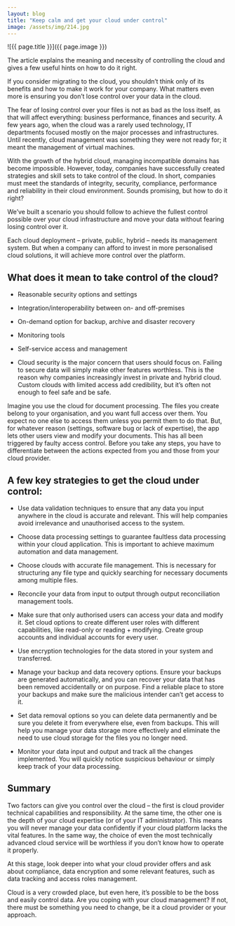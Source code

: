 ```yaml
---
layout: blog
title: "Keep calm and get your cloud under control"
image: /assets/img/214.jpg
---
```

![{{ page.title }}]({{ page.image }})

The article explains the meaning and necessity of controlling the cloud and gives a few useful hints on how to do it right.

If you consider migrating to the cloud, you shouldn’t think only of its benefits and how to make it work for your company. What matters even more is ensuring you don’t lose control over your data in the cloud.

The fear of losing control over your files is not as bad as the loss itself, as that will affect everything: business performance, finances and security. A few years ago, when the cloud was a rarely used technology, IT departments focused mostly on the major processes and infrastructures. Until recently, cloud management was something they were not ready for; it meant the management of virtual machines.

With the growth of the hybrid cloud, managing incompatible domains has become impossible. However, today, companies have successfully created strategies and skill sets to take control of the cloud. In short, companies must meet the standards of integrity, security, compliance, performance and reliability in their cloud environment. Sounds promising, but how to do it right?

We’ve built a scenario you should follow to achieve the fullest control possible over your cloud infrastructure and move your data without fearing losing control over it.

Each cloud deployment – private, public, hybrid – needs its management system. But when a company can afford to invest in more personalised cloud solutions, it will achieve more control over the platform.
 

## What does it mean to take control of the cloud?
- Reasonable security options and settings

- Integration/interoperability between on- and off-premises

- On-demand option for backup, archive and disaster recovery

- Monitoring tools

- Self-service access and management

- Cloud security is the major concern that users should focus on. Failing to secure data will simply make other features worthless. This is the reason why companies increasingly invest in private and hybrid cloud. Custom clouds with limited access add credibility, but it’s often not enough to feel safe and be safe.

Imagine you use the cloud for document processing. The files you create belong to your organisation, and you want full access over them. You expect no one else to access them unless you permit them to do that. But, for whatever reason (settings, software bug or lack of expertise), the app lets other users view and modify your documents. This has all been triggered by faulty access control. Before you take any steps, you have to differentiate between the actions expected from you and those from your cloud provider.
 

## A few key strategies to get the cloud under control:

- Use data validation techniques to ensure that any data you input anywhere in the cloud is accurate and relevant. This will help companies avoid irrelevance and unauthorised access to the system.

- Choose data processing settings to guarantee faultless data processing within your cloud application. This is important to achieve maximum automation and data management.

- Choose clouds with accurate file management. This is necessary for structuring any file type and quickly searching for necessary documents among multiple files.

- Reconcile your data from input to output through output reconciliation management tools.

- Make sure that only authorised users can access your data and modify it. Set cloud options to create different user roles with different capabilities, like read-only or reading + modifying. Create group accounts and individual accounts for every user.

- Use encryption technologies for the data stored in your system and transferred.

- Manage your backup and data recovery options. Ensure your backups are generated automatically, and you can recover your data that has been removed accidentally or on purpose. Find a reliable place to store your backups and make sure the malicious intender can’t get access to it.

- Set data removal options so you can delete data permanently and be sure you delete it from everywhere else, even from backups. This will help you manage your data storage more effectively and eliminate the need to use cloud storage for the files you no longer need.

- Monitor your data input and output and track all the changes implemented. You will quickly notice suspicious behaviour or simply keep track of your data processing.
 
## Summary
Two factors can give you control over the cloud – the first is cloud provider technical capabilities and responsibility. At the same time, the other one is the depth of your cloud expertise (or of your IT administrator). This means you will never manage your data confidently if your cloud platform lacks the vital features. In the same way, the choice of even the most technically advanced cloud service will be worthless if you don’t know how to operate it properly.

At this stage, look deeper into what your cloud provider offers and ask about compliance, data encryption and some relevant features, such as data tracking and access roles management.

Cloud is a very crowded place, but even here, it’s possible to be the boss and easily control data. Are you coping with your cloud management? If not, there must be something you need to change, be it a cloud provider or your approach.
